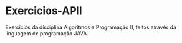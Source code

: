 # Exercicios-APII
Exercícios da disciplina Algoritmos e Programação II, feitos através da linguagem de programação JAVA.
